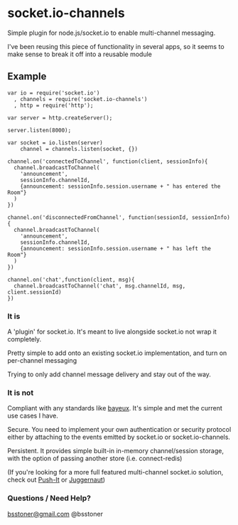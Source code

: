 # socket.io-channels

  Simple plugin for node.js/socket.io to enable multi-channel messaging.

  I've been reusing this piece of functionality in several apps, so it
seems to make sense to break it off into a reusable module

## Example

    var io = require('socket.io')
      , channels = require('socket.io-channels')
      , http = require('http');

    var server = http.createServer();

    server.listen(8000);

    var socket = io.listen(server)
        channel = channels.listen(socket, {})

    channel.on('connectedToChannel', function(client, sessionInfo){
      channel.broadcastToChannel(
        'announcement',
        sessionInfo.channelId, 
        {announcement: sessionInfo.session.username + " has entered the Room"}
      )
    })

    channel.on('disconnectedFromChannel', function(sessionId, sessionInfo){
      channel.broadcastToChannel(
        'announcement',
        sessionInfo.channelId, 
        {announcement: sessionInfo.session.username + " has left the Room"}
      )
    })

    channel.on('chat',function(client, msg){
      channel.broadcastToChannel('chat', msg.channelId, msg, client.sessionId)
    })

### It is

  A 'plugin' for socket.io.  It's meant to live alongside socket.io not
wrap it completely.

  Pretty simple to add onto an existing socket.io implementation, and
turn on per-channel messaging

  Trying to only add channel message delivery and stay out of the way.

### It is not

  Compliant with any standards like [bayeux](http://svn.cometd.com/trunk/bayeux/bayeux.html).  It's simple and met the current use cases I have.

  Secure.  You need to implement your own authentication or security
protocol either by attaching to the events emitted by socket.io or
socket.io-channels.

  Persistent.  It provides simple built-in in-memory channel/session storage, with the option of passing another store (i.e. connect-redis)

  (If you're looking for a more full featured multi-channel socket.io solution,
check out [Push-It](https://github.com/aaronblohowiak/Push-It) or [Juggernaut](https://github.com/maccman/juggernaut))

### Questions / Need Help?
  bsstoner@gmail.com
  @bsstoner
